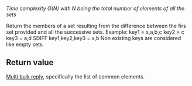 

_Time complexity O(N) with N being the total number of elements of all the
sets_

Return the members of a set resulting from the difference between the firs
set provided and all the successive sets. Example:
	key1 = x,a,b,c
	key2 = c
	key3 = a,d
	SDIFF key1,key2,key3 = x,b
Non existing keys are considered like empty sets.

## Return value

[Multi bulk reply][1], specifically the list of common elements.



[1]: /p/redis/wiki/ReplyTypes
